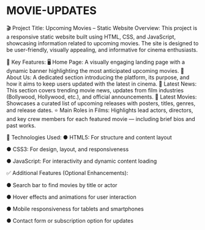 # MOVIE-UPDATES
🎬 Project Title: Upcoming Movies – Static Website 
Overview: 
 This project is a responsive static website built using HTML, CSS, and JavaScript, showcasing information related to upcoming movies. The site is designed to be user-friendly, visually appealing, and informative for cinema enthusiasts. 
  
🔧 Key Features: 
🖥 Home Page: 
 A visually engaging landing page with a dynamic banner highlighting the most anticipated upcoming movies. 
📘 About Us: 
 A dedicated section introducing the platform, its purpose, and how it aims to keep users updated with the latest in cinema. 
📰 Latest News: 
 This section covers trending movie news, updates from film industries (Bollywood, Hollywood, etc.), and official announcements. 
🎥 Latest Movies: 
 Showcases a curated list of upcoming releases with posters, titles, genres, and release dates. 
⭐ Main Roles in Films: 
 Highlights lead actors, directors, and key crew members for each featured movie — including brief bios and past works. 
  
📱 Technologies Used: 
●	HTML5: For structure and content layout 
 
●	CSS3: For design, layout, and responsiveness 
 
●	JavaScript: For interactivity and dynamic content loading 
 
  
✅ Additional Features (Optional Enhancements): 

●	Search bar to find movies by title or actor 
 
●	Hover effects and animations for user interaction 
 
●	Mobile responsiveness for tablets and smartphones 
 
●	Contact form or subscription option for updates 
 
 

